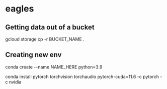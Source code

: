# eagles

## Getting data out of a bucket

gcloud storage cp -r BUCKET_NAME .

## Creating new env

conda create --name NAME_HERE python=3.9

conda install pytorch torchvision torchaudio pytorch-cuda=11.6 -c pytorch -c nvidia
